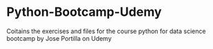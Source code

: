 
# Python-Bootcamp-Udemy
Coitains the exercises and files for the course python for data science bootcamp by Jose Portilla on Udemy

